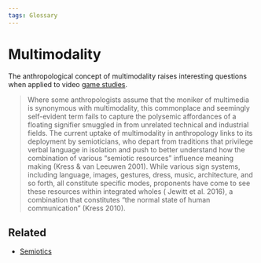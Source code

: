 ```yaml
---
tags: Glossary
---
```

# Multimodality
The anthropological concept of multimodality raises interesting questions when applied to video [game studies](notes/Game%20Studies.md).

> Where some anthropologists assume that the moniker of multimedia is synonymous with multimodality, this commonplace and seemingly self-evident term fails to capture the polysemic affordances of a floating signifier smuggled in from unrelated technical and industrial fields. The current uptake of multimodality in anthropology links to its deployment by semioticians, who depart from traditions that privilege verbal language in isolation and push to better understand how the combination of various “semiotic resources” influence meaning making (Kress & van Leeuwen 2001). While various sign systems, including language, images, gestures, dress, music, architecture, and so forth, all constitute specific modes, proponents have come to see these resources within integrated wholes ( Jewitt et al. 2016), a combination that constitutes “the normal state of human communication” (Kress 2010).

## Related
- [Semiotics](notes/Semiotics.md)